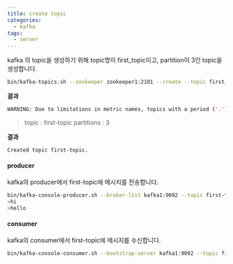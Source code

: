 ```yaml
---
title: create topic
categories:
  - kafka
tags: 
  - server
---
```


kafka 의 topic을 생성하기 위해 topic명이 first_topic이고, partition이 3인 topic을 생성합니다.



```bash
bin/kafka-topics.sh --zookeeper zookeeper1:2181 --create --topic first_topic --replication-factor 1 --partitions 3
```
**결과**
```bash
WARNING: Due to limitations in metric names, topics with a period ('.') or underscore ('_') could collide. To avoid issues it is best to use either, but not both.
```

> topic : first-topic
> partitions : 3

**결과**
```bash
Created topic first-topic.
```

#### producer
kafka의 producer에서 first-topic에 메시지를 전송합니다.

```bash
bin/kafka-console-producer.sh --broker-list kafka1:9092 --topic first-topic
>hi
>hello
```

#### consumer
kafka의 consumer에서 first-topic에 메시지를 수신합니다.

```bash
bin/kafka-console-consumer.sh --bootstrap-server kafka1:9092 --topic first-topic --from-beginning
```

<figure style="width: 100%" class="align-center">
  <img src="{{ site.url }}{{ site.baseurl }}/assets/images/kafka/04-hello-consumer.png" alt="">
  <figcaption></figcaption>
</figure> 


